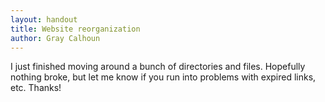 ```yaml
---
layout: handout
title: Website reorganization
author: Gray Calhoun
---
```


I just finished moving around a bunch of directories and files.
Hopefully nothing broke, but let me know if you run into problems with
expired links, etc.  Thanks!